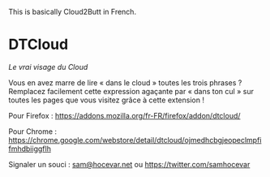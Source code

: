 This is basically Cloud2Butt in French.

# DTCloud #

*Le vrai visage du Cloud*

Vous en avez marre de lire « dans le cloud » toutes les trois phrases ? Remplacez
facilement cette expression agaçante par « dans ton cul » sur toutes les pages que
vous visitez grâce à cette extension !

Pour Firefox : https://addons.mozilla.org/fr-FR/firefox/addon/dtcloud/

Pour Chrome : https://chrome.google.com/webstore/detail/dtcloud/ojmedhcbgjeopeclmpfifmhdbiiggflh

Signaler un souci : sam@hocevar.net ou https://twitter.com/samhocevar
